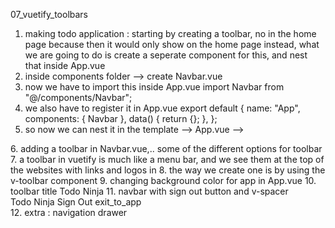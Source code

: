 07_vuetify_toolbars

1. making todo application : starting by creating a toolbar,
no in the home page because then it would only show on the home page instead, what we are going to do is create a seperate component for this, and nest that inside App.vue
2. inside components folder --> create Navbar.vue
3. now we have to import this inside App.vue
import Navbar from "@/components/Navbar";
4. we also have to register it in App.vue
export default {
  name: "App",
  components: { Navbar },
  data() {
    return {};
  },
};
5. so now we can nest it in the template --> App.vue -->
<template>
  <v-app>
    <Navbar />
    <v-content>
      <router-view></router-view>
    </v-content>
  </v-app>
</template>
6. adding a toolbar in Navbar.vue,.. some of the different options for toolbar
7. a toolbar in vuetify is much like a menu bar, and we see them at the top of the websites with links and logos in
8. the way we create one is by using the v-toolbar component
9. changing background color for app in App.vue
10. toolbar title
    <v-toolbar flat app>
      <v-toolbar-title class="text-uppercase grey--text">
        <span class="font-weight-light">Todo</span>
        <span>Ninja</span>
      </v-toolbar-title>
    </v-toolbar> 
11. navbar with sign out button and v-spacer
  <nav>
    <v-toolbar flat app>
      <v-toolbar-title class="text-uppercase grey--text">
        <span class="font-weight-light">Todo</span>
        <span>Ninja</span>
      </v-toolbar-title>
      <v-spacer></v-spacer>
      <v-btn flat color="grey">
        <span>Sign Out</span>
        <v-icon right>exit_to_app</v-icon>
      </v-btn>
    </v-toolbar>
  </nav>
12. extra : navigation drawer